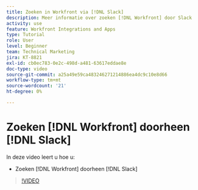 ```yaml
---
title: Zoeken in Workfront via [!DNL Slack]
description: Meer informatie over zoeken [!DNL Workfront] door Slack
activity: use
feature: Workfront Integrations and Apps
type: Tutorial
role: User
level: Beginner
team: Technical Marketing
jira: KT-8821
exl-id: cb0ec783-0e2c-498d-a481-63617eddae8e
doc-type: video
source-git-commit: a25a49e59ca483246271214886ea4dc9c10e8d66
workflow-type: tm+mt
source-wordcount: '21'
ht-degree: 0%

---
```


# Zoeken [!DNL Workfront] doorheen [!DNL Slack]

In deze video leert u hoe u:

* Zoeken [!DNL Workfront] doorheen [!DNL Slack]

>[!VIDEO](https://video.tv.adobe.com/v/335121/?quality=12&learn=on)
